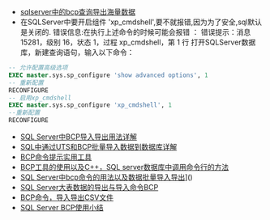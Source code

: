 * [sqlserver中的bcp查询导出海量数据](https://blog.csdn.net/zhangshufei8001/article/details/51130072)
 * 在SQLServer中要开启组件 'xp_cmdshell',要不就报错,因为为了安全,sql默认是关闭的.
错误信息:在执行上述命令的时候可能会报错 ： 错误提示：消息 15281，级别 16，状态 1，过程 xp_cmdshell，第 1 行
打开SQLServer数据库，新建查询语句，输入以下命令：
```sql
-- 允许配置高级选项  
EXEC master.sys.sp_configure 'show advanced options', 1  
-- 重新配置  
RECONFIGURE  
-- 启用xp_cmdshell  
EXEC master.sys.sp_configure 'xp_cmdshell', 1  
--重新配置  
RECONFIGURE
```
* [SQL Server中BCP导入导出用法详解](http://blog.sina.com.cn/s/blog_5ceb51480101gtr5.html)
* [SQL中通过UTS和BCP批量导入数据到数据库详解](http://blog.sina.com.cn/s/blog_5ceb51480101gyqd.html)
* [BCP命令提示实用工具](https://blog.csdn.net/u012968272/article/details/45418867)
* [BCP工具的使用以及C++，SQL server数据库中调用命令行的方法](https://blog.csdn.net/a342500329a/article/details/83896518)
* [SQL Server中bcp命令的用法以及数据批量导入导出](https://www.cnblogs.com/xwdreamer/archive/2012/08/22/2651180.html)]()
* [SQL Server大表数据的导出与导入命令BCP](https://blog.csdn.net/iteye_11587/article/details/82681646)
* [BCP命令，导入导出CSV文件](https://blog.csdn.net/weixin_42126947/article/details/80513220)
* [SQL Server BCP使用小结](http://www.cnblogs.com/qanholas/archive/2011/07/05/2098616.html)


